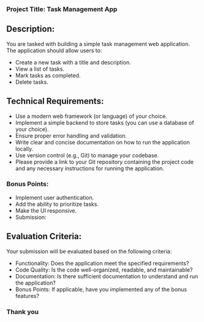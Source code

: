 
### Project Title: Task Management App

## Description:
You are tasked with building a simple task management web application. The application should allow users to:

- Create a new task with a title and description.
- View a list of tasks.
- Mark tasks as completed.
- Delete tasks.

## Technical Requirements:

- Use a modern web framework (or language) of your choice.
- Implement a simple backend to store tasks (you can use a database of your choice).
- Ensure proper error handling and validation.
- Write clear and concise documentation on how to run the application locally.
- Use version control (e.g., Git) to manage your codebase.
- Please provide a link to your Git repository containing the project code and any necessary instructions for running the application.


### Bonus Points:

- Implement user authentication.
- Add the ability to prioritize tasks.
- Make the UI responsive.
- Submission:


## Evaluation Criteria:
Your submission will be evaluated based on the following criteria:

- Functionality: Does the application meet the specified requirements?
- Code Quality: Is the code well-organized, readable, and maintainable?
- Documentation: Is there sufficient documentation to understand and run the application?
- Bonus Points: If applicable, have you implemented any of the bonus features?

### Thank you
